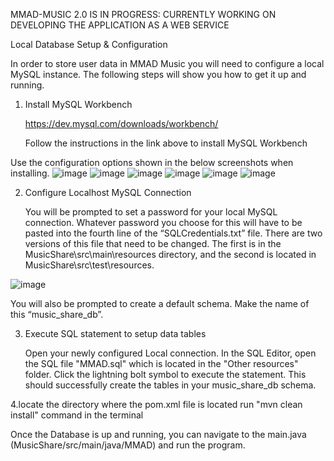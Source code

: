 MMAD-MUSIC 2.0 IS IN PROGRESS:
CURRENTLY WORKING ON DEVELOPING THE APPLICATION AS A WEB SERVICE


Local Database Setup & Configuration

In order to store user data in MMAD Music you will need to configure a local MySQL instance. The following steps will show you how to get it up and running.
1.	Install MySQL Workbench
   
       https://dev.mysql.com/downloads/workbench/ 

    Follow the instructions in the link above to install MySQL Workbench


Use the configuration options shown in the below screenshots when installing.
![image](https://github.com/user-attachments/assets/c119c621-81c7-44cf-93aa-b9f2fee17d90)
![image](https://github.com/user-attachments/assets/035db3d2-42df-4ca9-b4e7-3984887b4ffa)
![image](https://github.com/user-attachments/assets/854a510f-d03d-43ad-8561-062a52531ffb)
![image](https://github.com/user-attachments/assets/92377c37-37d8-41eb-b82d-80af80d353dd)
![image](https://github.com/user-attachments/assets/ef246990-081a-43b6-95aa-d365cae12767)
![image](https://github.com/user-attachments/assets/d2f98110-abed-41cd-b6cd-a62d0e240c98)

 
 
 
 
 


2.	Configure Localhost MySQL Connection
   
      You will be prompted to set a password for your local MySQL connection. Whatever password you choose for this will have to be pasted into the fourth line of the “SQLCredentials.txt” file. There are two versions of this file that need to be changed. The first is in the MusicShare\src\main\resources directory, and the second is located in MusicShare\src\test\resources.

 ![image](https://github.com/user-attachments/assets/16f417a4-f778-4e38-9634-ef5dfe1bc686)


You will also be prompted to create a default schema. Make the name of this “music_share_db”.




3.	Execute SQL statement to setup data tables
   
       Open your newly configured Local connection. In the SQL Editor, open the SQL file "MMAD.sql" which is located in the "Other resources" folder. Click the lightning bolt symbol to execute the statement. This should successfully create the tables in your music_share_db schema.

4.locate the directory where the pom.xml file is located run "mvn clean install" command in the terminal

Once the Database is up and running, you can navigate to the main.java (MusicShare/src/main/java/MMAD) and run the program.



 

